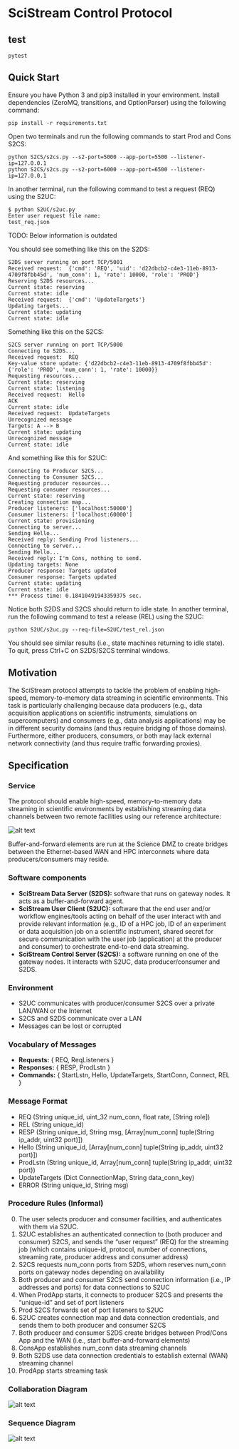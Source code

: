 # SciStream Control Protocol

## test

~~~
pytest
~~~


## Quick Start
Ensure you have Python 3 and pip3 installed in your environment.
Install dependencies (ZeroMQ, transitions, and OptionParser) using the following command:
~~~
pip install -r requirements.txt
~~~~

Open two terminals and run the following commands to start Prod and Cons S2CS:
~~~
python S2CS/s2cs.py --s2-port=5000 --app-port=5500 --listener-ip=127.0.0.1
python S2CS/s2cs.py --s2-port=6000 --app-port=6500 --listener-ip=127.0.0.1
~~~
In another terminal, run the following command to test a request (REQ) using the S2UC:
~~~
$ python S2UC/s2uc.py                                                                                                                                          
Enter user request file name:                                                                                                                             test_req.json
~~~

TODO: Below information is outdated

You should see something like this on the S2DS:
~~~
S2DS server running on port TCP/5001
Received request:  {'cmd': 'REQ', 'uid': 'd22dbcb2-c4e3-11eb-8913-4709f8fbb45d', 'num_conn': 1, 'rate': 10000, 'role': 'PROD'}
Reserving S2DS resources...
Current state: reserving
Current state: idle
Received request:  {'cmd': 'UpdateTargets'}
Updating targets...
Current state: updating
Current state: idle
~~~

Something like this on the S2CS:
~~~
S2CS server running on port TCP/5000
Connecting to S2DS...
Received request:  REQ
Key-value store update: {'d22dbcb2-c4e3-11eb-8913-4709f8fbb45d': {'role': 'PROD', 'num_conn': 1, 'rate': 10000}}
Requesting resources...
Current state: reserving
Current state: listening
Received request:  Hello
ACK
Current state: idle
Received request:  UpdateTargets
Unrecognized message
Targets: A --> B
Current state: updating
Unrecognized message
Current state: idle
~~~

And something like this for S2UC:
~~~
Connecting to Producer S2CS...
Connecting to Consumer S2CS...
Requesting producer resources...
Requesting consumer resources...
Current state: reserving
Creating connection map...
Producer listeners: ['localhost:50000']
Consumer listeners: ['localhost:60000']
Current state: provisioning
Connecting to server...
Sending Hello...
Received reply: Sending Prod listeners...
Connecting to server...
Sending Hello...
Received reply: I'm Cons, nothing to send.
Updating targets: None
Producer response: Targets updated
Consumer response: Targets updated
Current state: updating
Current state: idle
*** Process time: 0.18410491943359375 sec.
~~~

Notice both S2DS and S2CS should return to idle state.
In another terminal, run the following command to test a release (REL) using the S2UC:
~~~
python S2UC/s2uc.py --req-file=S2UC/test_rel.json
~~~

You should see similar results (i.e., state machines returning to idle state).
To quit, press Ctrl+C on S2DS/S2CS terminal windows.

## Motivation
The SciStream protocol attempts to tackle the problem of enabling high-speed,
memory-to-memory data streaming in scientific environments.
This task is particularly challenging because data producers
(e.g., data acquisition applications on scientific instruments, simulations on supercomputers)
and consumers (e.g., data analysis applications) may be in different security domains
(and thus require bridging of those domains).
Furthermore, either producers, consumers, or both may lack external network connectivity (and thus require traffic forwarding proxies).

## Specification

### Service
The protocol should enable high-speed, memory-to-memory data streaming in scientific environments
by establishing streaming data channels between two remote facilities using our reference architecture:

![alt text](figures/simple-arch.png "SciStream architecture")

Buffer-and-forward elements are run at the Science DMZ to create bridges between the Ethernet-based WAN and HPC interconnets where data producers/consumers may reside.

### Software components
* **SciStream Data Server (S2DS):** software that runs on gateway nodes. It acts as a buffer-and-forward agent.
* **SciStream User Client (S2UC):** software that the end user and/or workflow engines/tools acting on behalf of the user interact with and provide relevant information (e.g., ID of a HPC job, ID of an experiment or data acquisition job on a scientific instrument, shared secret for secure communication with the user job (application) at the producer and consumer) to orchestrate end-to-end data streaming.
* **SciStream Control Server (S2CS):** a software running on one of the gateway nodes. It interacts with S2UC, data producer/consumer and S2DS.

### Environment
* S2UC communicates with producer/consumer S2CS over a private LAN/WAN or the Internet
* S2CS and S2DS communicate over a LAN
* Messages can be lost or corrupted

### Vocabulary of Messages
* **Requests:** { REQ, ReqListeners }
* **Responses:** { RESP, ProdLstn }
* **Commands:** { StartLstn, Hello, UpdateTargets, StartConn, Connect, REL }

### Message Format
* REQ (String unique_id, uint_32 num_conn, float rate, [String role])
* REL (String unique_id)
* RESP (String unique_id, String msg, [Array[num_conn] tuple(String ip_addr, uint32 port)])
* Hello (String unique_id, [Array[num_conn] tuple(String ip_addr, uint32 port)])
* ProdLstn (String unique_id, Array[num_conn] tuple(String ip_addr, uint32 port))
* UpdateTargets (Dict ConnectionMap, String data_conn_key)
* ERROR (String unique_id, String msg)

### Procedure Rules (Informal)
0. The user selects producer and consumer facilities, and authenticates with them via S2UC.
1. S2UC establishes an authenticated connection to (both producer and consumer) S2CS, and sends the “user request” (REQ) for the streaming job (which contains unique-id, protocol, number of connections, streaming rate, producer address and consumer address)
2. S2CS requests num_conn ports from S2DS, whom reserves num_conn ports on gateway nodes depending on availability
3. Both producer and consumer S2CS send connection information (i.e., IP addresses and ports) for data connections to S2UC
4. When ProdApp starts, it connects to producer S2CS and presents the “unique-id” and set of port listeners
5. Prod S2CS forwards set of port listeners to S2UC
6. S2UC creates connection map and data connection credentials, and sends them to both producer and consumer S2CS
7. Both producer and consumer S2DS create bridges between Prod/Cons App and the WAN (i.e., start buffer-and-forward elements)
8. ConsApp establishes num_conn data streaming channels
9. Both S2DS use data connection credentials to establish external (WAN) streaming channel
10. ProdApp starts streaming task

### Collaboration Diagram

![alt text](figures/collaboration-diagram.png "SciStream collaboration diagram")

### Sequence Diagram

![alt text](figures/scistream-protocol-simple.png "SciStream sequence diagram")
